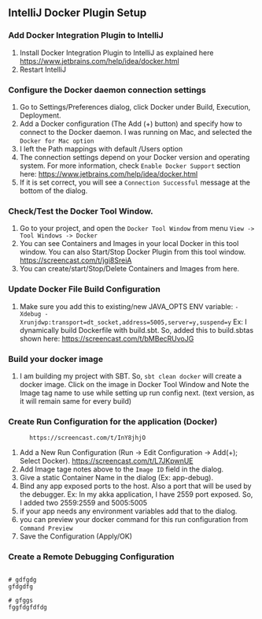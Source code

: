## IntelliJ Docker Plugin Setup
### Add Docker Integration Plugin to IntelliJ
1. Install Docker Integration Plugin to IntelliJ as explained here https://www.jetbrains.com/help/idea/docker.html
2. Restart IntelliJ

### Configure the Docker daemon connection settings
1. Go to Settings/Preferences dialog, click Docker under Build, Execution, Deployment.
2. Add a Docker configuration (The Add (+) button) and specify how to connect to the Docker daemon. I was running on Mac, and selected the `Docker for Mac option`
3. I left the Path mappings with default /Users option
4. The connection settings depend on your Docker version and operating system. For more information, check `Enable Docker Support` section here: https://www.jetbrains.com/help/idea/docker.html
5. If it is set correct, you will see a `Connection Successful` message at the bottom of the dialog.

### Check/Test the Docker Tool Window.
1. Go to your project, and open the `Docker Tool Window` from menu `View -> Tool Windows -> Docker`
2. You can see Containers and Images in your local Docker in this tool window. You can also Start/Stop Docker Plugin from this tool window. https://screencast.com/t/jgi8SreiA
3. You can create/start/Stop/Delete Containers and Images from here.

### Update Docker File Build Configuration
1. Make sure you add this to existing/new JAVA_OPTS ENV variable:
   `-Xdebug -Xrunjdwp:transport=dt_socket,address=5005,server=y,suspend=y`
Ex: I dynamically build Dockerfile with build.sbt. So, added this to  build.sbtas shown here: https://screencast.com/t/bMBecRUvoJG


### Build your docker image
1. I am building my project with SBT. So, `sbt clean docker` will create a docker image. Click on the image in Docker Tool Window and  Note the Image tag name to use while setting up run config next. (text version, as it will remain same for every build)

### Create Run Configuration for the application (Docker) 
          https://screencast.com/t/InY8jhjO
1. Add a New Run Configuration (Run -> Edit Configuration -> Add(+); Select Docker). https://screencast.com/t/L7JKpwnUE
2. Add Image tage notes above to the `Image ID` field in the dialog.
3. Give a static Container Name in the dialog (Ex: app-debug). 
4. Bind any app exposed ports to the host. Also a port that will be used by the debugger. Ex: In my akka application, I have 2559 port exposed. So, I added two 2559:2559 and 5005:5005
5. if your app needs any environment variables add that to the dialog. 
6. you can preview your docker command for this run configuration from `Command Preview`
7. Save the Configuration (Apply/OK)
 
### Create a Remote Debugging Configuration


```

# gdfgdg
gfdgdfg

# gfggs
fggfdgfdfdg
 
```
